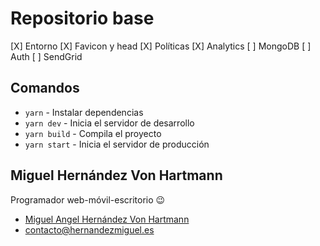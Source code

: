 # Repositorio base

[X] Entorno
[X] Favicon y head
[X] Políticas
[X] Analytics
[ ] MongoDB
[ ] Auth
[ ] SendGrid

## Comandos

-   `yarn` - Instalar dependencias
-   `yarn dev` - Inicia el servidor de desarrollo
-   `yarn build` - Compila el proyecto
-   `yarn start` - Inicia el servidor de producción

## Miguel Hernández Von Hartmann

Programador web-móvil-escritorio :wink:

-   [Miguel Angel Hernández Von Hartmann](https://hernandezmiguel.es)
-   [contacto@hernandezmiguel.es](maito:contacto@hernandezmiguel.es)
